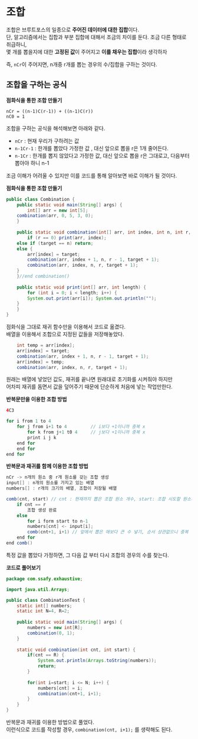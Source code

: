# 조합  
조합은 브루트포스의 일종으로 **주어진 데이터에 대한 집합**이다.              
단, 알고리즘에서는 집합과 부분 집합에 대해서 조금의 차이를 둔다. 조금 다른 형태로 취급하니,               
몇 개를 뽑을지에 대한 **고정된 값**이 주어지고 **이를 채우는 집합**이라 생각하자        
     
즉, `nCr`이 주어지면, n개중 r개를 뽑는 경우의 수/집합을 구하는 것이다.    
   
## 조합을 구하는 공식   
**점화식을 통한 조합 만들기**
```
nCr = ((n-1)C(r-1)) + ((n-1)C(r))
nC0 = 1
```
조합을 구하는 공식을 해석해보면 아래와 같다.  

* `nCr` : 현재 우리가 구하려는 값 
* `n-1Cr-1` : 한개를 뽑았다 가정한 값 , 대신 앞으로 뽑을 r은 1개 줄어든다.  
* `n-1Cr` : 한개를 뽑지 않았다고 가정한 값, 대신 앞으로 뽑을 r은 그대로고, 다음부터 뽑아야 하니 n-1    
            
조금 이해가 어려울 수 있지만 이를 코드를 통해 알아보면 바로 이해가 될 것이다.               
           
**점화식을 통한 조합 만들기**
```java
public class Combination { 
    public static void main(String[] args) { 
        int[] arr = new int[5]; 
	combination(arr, 0, 5, 3, 0); 
    } 
    
    public static void combination(int[] arr, int index, int n, int r, int target) { 
        if (r == 0) print(arr, index); 
	else if (target == n) return;  
	else { 
	    arr[index] = target; 
	    combination(arr, index + 1, n, r - 1, target + 1); 
	    combination(arr, index, n, r, target + 1); 
	} 
    }//end combination() 
    
    public static void print(int[] arr, int length) { 
        for (int i = 0; i < length; i++) {
	    System.out.print(arr[i]); System.out.println(""); 
	} 
    }
}
```   
점화식을 그대로 재귀 함수만을 이용해서 코드로 옮겼다.              
배열을 이용해서 조합으로 지정된 값들을 저장해놓았다.  
  
```java
    int temp = arr[index]; 
    arr[index] = target; 
    combination(arr, index + 1, n, r - 1, target + 1); 
    arr[index] = temp; 
    combination(arr, index, n, r, target + 1); 
```
           
원래는 배열에 넣었던 값도, 재귀를 끝나면 원래대로 초기화를 시켜줘야 하지만       
어차피 재귀를 돔면서 값을 덮어주기 때문에 단순하게 처음에 넣는 작업만한다.     

**반복문만을 이용한 조합 방법**   
```java
4C3  

for i from 1 to 4
    for j from i+1 to 4			// i보다 +1이니까 중복 x 
        for k from j+1 t0 4		// j보다 +1이니까 중복 x 
	    print i j k
	end for
    end for
end for
```

**반복문과 재귀를 함께 이용한 조합 방법**        
```java
nCr -> n개의 원소 중 r개 원소를 갖는 조합 생성  
input[] : n개의 원소를 가지고 있는 배열  
numbers[] : r개의 크기의 배열, 조합이 저장될 배열   

comb(cnt, start) // cnt : 현재까지 뽑은 조합 원소 개수, start: 조합 시도할 원소의 시작 인덱스
    if cnt == r
        조합 생성 완료
    else
        for i form start to n-1
	    numbers[cnt] <- input[i];
	    comb(cnt+1, i+1) // 앞에서 뽑은 애보다 큰 수 넣기, 순서 상관없으니 중복 없애고자 
	end for
end comb()	
```
특정 값을 뽑았다 가정하면, 그 다음 값 부터 다시 조합의 경우의 수를 찾는다.            
  
**코드로 풀어보기**
```java
package com.ssafy.exhaustive;

import java.util.Arrays;

public class CombinationTest {
	static int[] numbers;
	static int N=4, R=2;
	
	public static void main(String[] args) {
		numbers = new int[R];
		combination(0, 1);
	}
	
	static void combination(int cnt, int start) {
		if(cnt == R) {
			System.out.println(Arrays.toString(numbers));
			return;
		}
			
		for(int i=start; i <= N; i++) {
			numbers[cnt] = i;
			combination(cnt+1, i+1);
		}
	}
}
```      
반복문과 재귀를 이용한 방법으로 풀었다.                        
이런식으로 코드를 작성할 경우, `combination(cnt, i+1);` 를 생략해도 된다.               
    
